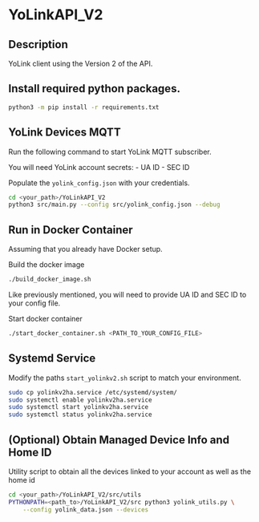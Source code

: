 # YoLinkAPI_V2

## Description

YoLink client using the Version 2 of the API.

## Install required python packages.

```bash
python3 -m pip install -r requirements.txt
```

## YoLink Devices MQTT

Run the following command to start YoLink MQTT subscriber.

You will need YoLink account secrets:
    - UA ID
    - SEC ID

Populate the `yolink_config.json` with your credentials.

```bash
cd <your_path>/YoLinkAPI_V2
python3 src/main.py --config src/yolink_config.json --debug
```

## Run in Docker Container

Assuming that you already have Docker setup.

Build the docker image
```bash
./build_docker_image.sh
```

Like previously mentioned, you will need to provide
UA ID and SEC ID to your config file.

Start docker container
```bash
./start_docker_container.sh <PATH_TO_YOUR_CONFIG_FILE>
```

## Systemd Service

Modify the paths `start_yolinkv2.sh` script to match your environment.

```bash
sudo cp yolinkv2ha.service /etc/systemd/system/
sudo systemctl enable yolinkv2ha.service
sudo systemctl start yolinkv2ha.service
sudo systemctl status yolinkv2ha.service
```

## (Optional) Obtain Managed Device Info and Home ID

Utility script to obtain all the devices linked
to your account as well as the home id

```bash
cd <your_path>/YoLinkAPI_V2/src/utils
PYTHONPATH=<path_to>/YoLinkAPI_V2/src python3 yolink_utils.py \
    --config yolink_data.json --devices
```